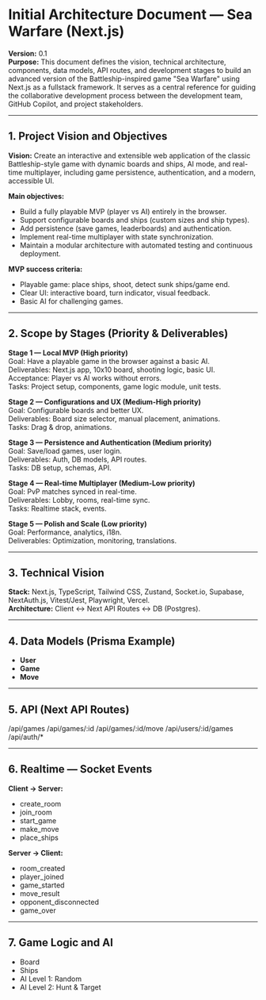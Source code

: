 # Initial Architecture Document — Sea Warfare (Next.js)

**Version:** 0.1  
**Purpose:** This document defines the vision, technical architecture, components, data models, API routes, and development stages to build an advanced version of the Battleship-inspired game "Sea Warfare" using Next.js as a fullstack framework.  It serves as a central reference for guiding the collaborative development process between the development team, GitHub Copilot, and project stakeholders.

---

## 1. Project Vision and Objectives

**Vision:** Create an interactive and extensible web application of the classic Battleship-style game with dynamic boards and ships, AI mode, and real-time multiplayer, including game persistence, authentication, and a modern, accessible UI.

**Main objectives:**
- Build a fully playable MVP (player vs AI) entirely in the browser.
- Support configurable boards and ships (custom sizes and ship types).
- Add persistence (save games, leaderboards) and authentication.
- Implement real-time multiplayer with state synchronization.
- Maintain a modular architecture with automated testing and continuous deployment.

**MVP success criteria:**
- Playable game: place ships, shoot, detect sunk ships/game end.
- Clear UI: interactive board, turn indicator, visual feedback.
- Basic AI for challenging games.

---

## 2. Scope by Stages (Priority & Deliverables)

**Stage 1 — Local MVP (High priority)**  
Goal: Have a playable game in the browser against a basic AI.  
Deliverables: Next.js app, 10x10 board, shooting logic, basic UI.  
Acceptance: Player vs AI works without errors.  
Tasks: Project setup, components, game logic module, unit tests.

**Stage 2 — Configurations and UX (Medium-High priority)**  
Goal: Configurable boards and better UX.  
Deliverables: Board size selector, manual placement, animations.  
Tasks: Drag & drop, animations.

**Stage 3 — Persistence and Authentication (Medium priority)**  
Goal: Save/load games, user login.  
Deliverables: Auth, DB models, API routes.  
Tasks: DB setup, schemas, API.

**Stage 4 — Real-time Multiplayer (Medium-Low priority)**  
Goal: PvP matches synced in real-time.  
Deliverables: Lobby, rooms, real-time sync.  
Tasks: Realtime stack, events.

**Stage 5 — Polish and Scale (Low priority)**  
Goal: Performance, analytics, i18n.  
Deliverables: Optimization, monitoring, translations.

---

## 3. Technical Vision

**Stack:** Next.js, TypeScript, Tailwind CSS, Zustand, Socket.io, Supabase, NextAuth.js, Vitest/Jest, Playwright, Vercel.  
**Architecture:** Client <-> Next API Routes <-> DB (Postgres).

---

## 4. Data Models (Prisma Example)

- **User**
- **Game**
- **Move**

---

## 5. API (Next API Routes)
/api/games
/api/games/:id
/api/games/:id/move
/api/users/:id/games
/api/auth/*


---

## 6. Realtime — Socket Events

**Client → Server:**
- create_room
- join_room
- start_game
- make_move
- place_ships

**Server → Client:**
- room_created
- player_joined
- game_started
- move_result
- opponent_disconnected
- game_over

---

## 7. Game Logic and AI

- Board
- Ships
- AI Level 1: Random
- AI Level 2: Hunt & Target
